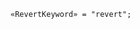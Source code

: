 <!-- This file is generated automatically by infrastructure scripts. Please don't edit by hand. -->

<!-- markdownlint-disable first-line-h1 -->

```{ .ebnf .slang-ebnf #RevertKeyword }
«RevertKeyword» = "revert";
```
